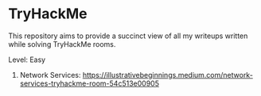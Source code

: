 # TryHackMe
This repository aims to provide a succinct view of all my writeups written while solving TryHackMe rooms. 


Level: Easy 
1. Network Services: https://illustrativebeginnings.medium.com/network-services-tryhackme-room-54c513e00905
